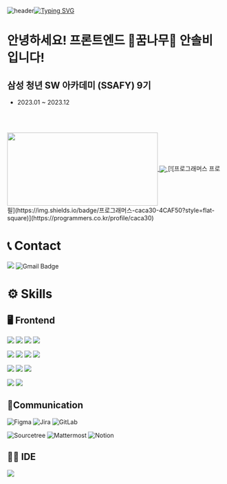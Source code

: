 ![header](https://capsule-render.vercel.app/api?type=waving&color=aa89db&text=&animation=twinkling&height=80)[![Typing SVG](https://readme-typing-svg.demolab.com?font=Alkatra&weight=500&size=45&duration=3500&pause=3&color=aa89db&center=false&vCenter=false&multiline=true&repeat=true&width=1000&height=100&lines=Welcome+to+SolBee's+GitHub!👋)](https://git.io/typing-svg)

# 안녕하세요! **프론트엔드 🌳꿈나무🌳 안솔비** 입니다!

## 삼성 청년 SW 아카데미 (SSAFY) 9기
- 2023.01 ~ 2023.12

<br/>
<br/>

<p>
<a href="https://github.com/anuraghazra/github-readme-stats">
  <img align="center" src="https://github-readme-stats.vercel.app/api/top-langs/?username=PpoSil&layout=donut&theme=dark" width="350" height="170" />
</a>
<a href="https://solved.ac/caca30/">
  <img align="center" src="http://mazassumnida.wtf/api/v2/generate_badge?boj=caca30" />
</a>
[![프로그래머스 프로필](https://img.shields.io/badge/프로그래머스-caca30-4CAF50?style=flat-square)](https://programmers.co.kr/profile/caca30)
</a>
</p>

# 📞 Contact
<a href="https://www.instagram.com/ssol.bbeeee/"><img src="https://img.shields.io/badge/Instagram-E4405F?style=flat-square&logo=Instagram&logoColor=white"/></a>
![Gmail Badge](https://img.shields.io/badge/Gmail-d14836?style=flat-square&logo=Gmail&logoColor=white&link=mailto:solbi1996@gmail.com)
<br/>


# ⚙️ Skills
## 🖥️ Frontend
<p>
  <img src="https://img.shields.io/badge/Python-3776AB?style=for-the-badge&logo=python&logoColor=white"/>
  <img src="https://img.shields.io/badge/Django-092E20?style=for-the-badge&logo=django&logoColor=white"/>
  <img src="https://img.shields.io/badge/Vue.js-35495E?style=for-the-badge&logo=vue.js&logoColor=4FC08D"/>
<img src="https://img.shields.io/badge/Bootstrap-563D7C?style=for-the-badge&logo=bootstrap&logoColor=white"/>
</p>
<p>
  <img src="https://img.shields.io/badge/React-20232A?style=for-the-badge&logo=react&logoColor=61DAFB"/>
  <img src="https://img.shields.io/badge/TypeScript-007ACC?style=for-the-badge&logo=typescript&logoColor=white"/>
  <img src="https://img.shields.io/badge/Redux-593D88?style=for-the-badge&logo=redux&logoColor=white"/>
  <img src="https://img.shields.io/badge/React_Router-CA4245?style=for-the-badge&logo=react-router&logoColor=white"/>
</p>
<p>
  <img src="https://img.shields.io/badge/HTML5-E34F26?style=for-the-badge&logo=html5&logoColor=white"/>
  <img src="https://img.shields.io/badge/CSS3-1572B6?style=for-the-badge&logo=css3&logoColor=white"/>
  <img src="https://img.shields.io/badge/JavaScript-F7DF1E?style=for-the-badge&logo=JavaScript&logoColor=white"/>
</p>
<p>
  <img src="https://img.shields.io/badge/Unity-100000?style=for-the-badge&logo=unity&logoColor=white"/>
  <img src="https://img.shields.io/badge/C%23-239120?style=for-the-badge&logo=c-sharp&logoColor=white"/>
</p>

## 👥**Communication**
![Figma](https://img.shields.io/badge/Figma-F24E1E?style=for-the-badge&logo=Figma&logoColor=white)
![Jira](https://img.shields.io/badge/Jira-0052CC?style=for-the-badge&logo=Jira&logoColor=white)
![GitLab](https://img.shields.io/badge/GitLab-FCA121?style=for-the-badge&logo=gitlab&logoColor=white)

![Sourcetree](https://img.shields.io/badge/Sourcetree-0052CC?style=for-the-badge&logo=Sourcetree&logoColor=white)
![Mattermost](https://img.shields.io/badge/Mattermost-0072C6?style=for-the-badge&logo=Mattermost&logoColor=white)
![Notion](https://img.shields.io/badge/Notion-000000?style=for-the-badge&logo=Notion&logoColor=white)

## 👨‍💻 IDE
<img src="https://img.shields.io/badge/Visual_Studio_Code-0078D4?style=for-the-badge&logo=visual%20studio%20code&logoColor=white"/>
